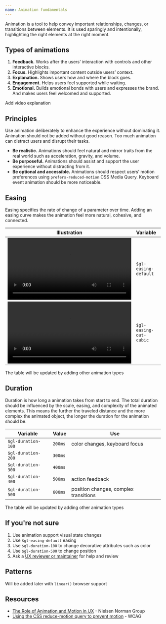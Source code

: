 ```yaml
---
name: Animation fundamentals
---
```


Animation is a tool to help convey important relationships, changes, or transitions between elements. It is used sparingly and intentionally, highlighting the right elements at the right moment.


## Types of animations

1. **Feedback.** Works after the users’ interaction with controls and other interactive blocks.
1. **Focus.** Highlights important content outside users’ context.
1. **Explanation.** Shows users how and where the block goes.
1. **Engagement.** Helps users feel supported while waiting.
1. **Emotional.** Builds emotional bonds with users and expresses the brand. And makes users feel welcomed and supported.

<todo>Add video explanation</todo>


## Principles

Use animation deliberately to enhance the experience without dominating it. Animation should not be added without good reason. Too much animation can distract users and disrupt their tasks.

* **Be realistic.** Animations should feel natural and mirror traits from the real world such as acceleration, gravity, and volume.
* **Be purposeful.** Animations should assist and support the user experience without distracting from it.
* **Be optional and accessible.** Animations should respect users’ motion preferences using `prefers-reduced-motion` CSS Media Query. Keyboard event animation should be more noticeable.


## Easing

Easing specifies the rate of change of a parameter over time. Adding an easing curve makes the animation feel more natural, cohesive, and connected.

| Illustration | Variable | Value | Use |
| --- | --- | --- | --- |
| <video tabindex="0" preload="true" autoplay="true" controls="" loop="true" playsinline="true" aria-label="" width="400"><source src="/video/easing-default.mp4"></video> | `$gl-easing-default` | `ease` | hover animation |
| <video tabindex="0" preload="true" autoplay="true" controls="" loop="true" playsinline="true" aria-label="" width="400"><source src="/video/easing-out-cubic.mp4"></video> | `$gl-easing-out-cubic` | `cubic-bezier(0.22, 0.61, 0.36, 1)` | focus animation |

<note>The table will be updated by adding other animation types</note>


## Duration

Duration is how long a animation takes from start to end. The total duration should be influenced by the scale, easing, and complexity of the animated elements. This means the further the traveled distance and the more complex the animated object, the longer the duration for the animation should be.

| Variable | Value | Use |
| --- | --- | --- |
| `$gl-duration-100` | `200ms` | color changes, keyboard focus |
| `$gl-duration-200` | `300ms` |  |
| `$gl-duration-300` | `400ms` |  |
| `$gl-duration-400` | `500ms` | action feedback |
| `$gl-duration-500` | `600ms` | position changes, complex transitions |

<note>The table will be updated by adding other animation types</note>

## If you're not sure

1. Use animation support visual state changes
1. Use `$gl-easing-default` easing
1. Use `$gl-duration-100` to change decorative attributes such as color
1. Use `$gl-duration-500` to change position
1. Ask a [UX reviewer or maintainer](https://about.gitlab.com/handbook/engineering/projects/#design.gitlab.com) for help and review

## Patterns

<note>Will be added later with `linear()` browser support</note>


## Resources

- [The Role of Animation and Motion in UX](https://www.nngroup.com/articles/animation-purpose-ux/) - Nielsen Norman Group
- [Using the CSS reduce-motion query to prevent motion](https://www.w3.org/WAI/WCAG22/Techniques/css/C39.html) - WCAG
